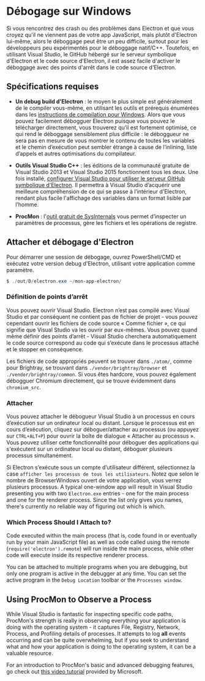 # Débogage sur Windows

Si vous rencontrez des crash ou des problèmes dans Electron et que vous croyez qu'il ne viennent pas de votre app JavaScript, mais plutôt d'Electron lui-même, alors le déboggage peut être un peu difficile, surtout pour les développeurs peu expérimentés pour le déboggage natif/C++. Toutefois, en utilisant Visual Studio, le GitHub hébergé sur le serveur symbolique d'Electron et le code source d'Electron, il est assez facile d'activer le déboggage avec des points d'arrêt dans le code source d'Electron.

## Spécifications requises

* **Un debug build d'Electron** : le moyen le plus simple est généralement de le compiler vous-même, en utilisant les outils et prérequis énumérées dans les [instructions de compilation pour Windows](build-instructions-windows.md). Alors que vous pouvez facilement débogguer Electron puisque vous pouvez le télécharger directement, vous trouverez qu’il est fortement optimisé, ce qui rend le déboggage sensiblement plus difficile : le déboggueur ne sera pas en mesure de vous montrer le contenu de toutes les variables et le chemin d’exécution peut sembler étrange à cause de l’inlining, liste d’appels et autres optimisations du compilateur.

* **Outils Visual Studio C++** : les éditions de la communauté gratuite de Visual Studio 2013 et Visual Studio 2015 fonctionnent tous les deux. Une fois installé, [configurer Visual Studio pour utiliser le serveur GitHub symbolique d'Electron](setting-up-symbol-server.md). Il permettra à Visual Studio d’acquérir une meilleure compréhension de ce qui se passe à l’intérieur d'Electron, rendant plus facile l'affichage des variables dans un format lisible par l’homme.

* **ProcMon** : l'[outil gratuit de SysInternals](https://technet.microsoft.com/en-us/sysinternals/processmonitor.aspx) vous permet d’inspecter un paramètres de processus, gère les fichiers et les opérations de registre.

## Attacher et débogage d'Electron

Pour démarrer une session de débogage, ouvrez PowerShell/CMD et exécutez votre version debug d'Electron, utilisant votre application comme paramètre.

```powershell
$ ./out/D/electron.exe ~/mon-app-electron/
```

### Définition de points d’arrêt

Vous pouvez ouvrir Visual Studio. Electron n’est pas compilé avec Visual Studio et par conséquent ne contient pas de fichier de projet - vous pouvez cependant ouvrir les fichiers de code source « Comme fichier », ce qui signifie que Visual Studio va les ouvrir par eux-mêmes. Vous pouvez quand même définir des points d’arrêt - Visual Studio cherchera automatiquement le code source correspond au code qui s’exécute dans le processus attaché et le stopper en conséquence.

Les fichiers de code appropriés peuvent se trouver dans `./atom/`, comme pour Brightray, se trouvant dans `./vendor/brightray/browser` et `./vendor/brightray/common`. Si vous êtes hardcore, vous pouvez également débogguer Chromium directement, qui se trouve évidemment dans `chromium_src`.

### Attacher

Vous pouvez attacher le débogueur Visual Studio à un processus en cours d’exécution sur un ordinateur local ou distant. Lorsque le processus est en cours d’exécution, cliquez sur déboguer/attacher au processus (ou appuyez sur `CTRL+ALT+P`) pour ouvrir la boîte de dialogue « Attacher au processus ». Vous pouvez utiliser cette fonctionnalité pour déboguer des applications qui s'exécutent sur un ordinateur local ou distant, déboguer plusieurs processus simultanément.

Si Electron s’exécute sous un compte d’utilisateur différent, sélectionnez la case `afficher les processus de tous les utilisateurs`. Notez que selon le nombre de BrowserWindows ouvert de votre application, vous verrez plusieurs processus. A typical one-window app will result in Visual Studio presenting you with two `Electron.exe` entries - one for the main process and one for the renderer process. Since the list only gives you names, there's currently no reliable way of figuring out which is which.

### Which Process Should I Attach to?

Code executed within the main process (that is, code found in or eventually run by your main JavaScript file) as well as code called using the remote (`require('electron').remote`) will run inside the main process, while other code will execute inside its respective renderer process.

You can be attached to multiple programs when you are debugging, but only one program is active in the debugger at any time. You can set the active program in the `Debug Location` toolbar or the `Processes window`.

## Using ProcMon to Observe a Process

While Visual Studio is fantastic for inspecting specific code paths, ProcMon's strength is really in observing everything your application is doing with the operating system - it captures File, Registry, Network, Process, and Profiling details of processes. It attempts to log **all** events occurring and can be quite overwhelming, but if you seek to understand what and how your application is doing to the operating system, it can be a valuable resource.

For an introduction to ProcMon's basic and advanced debugging features, go check out [this video tutorial](https://channel9.msdn.com/shows/defrag-tools/defrag-tools-4-process-monitor) provided by Microsoft.
